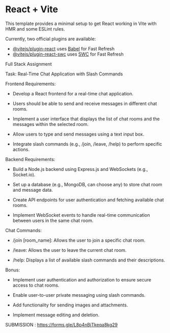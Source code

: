# React + Vite

This template provides a minimal setup to get React working in Vite with HMR and some ESLint rules.

Currently, two official plugins are available:

- [@vitejs/plugin-react](https://github.com/vitejs/vite-plugin-react/blob/main/packages/plugin-react/README.md) uses [Babel](https://babeljs.io/) for Fast Refresh
- [@vitejs/plugin-react-swc](https://github.com/vitejs/vite-plugin-react-swc) uses [SWC](https://swc.rs/) for Fast Refresh

Full Stack Assignment

Task: Real-Time Chat Application with Slash Commands

Frontend Requirements:

- Develop a React frontend for a real-time chat application.

- Users should be able to send and receive messages in different chat rooms.

- Implement a user interface that displays the list of chat rooms and the messages within the selected room.

- Allow users to type and send messages using a text input box.

- Integrate slash commands (e.g., /join, /leave, /help) to perform specific actions.

Backend Requirements:

- Build a Node.js backend using Express.js and WebSockets (e.g., Socket.io).

- Set up a database (e.g., MongoDB, can choose any) to store chat room and message data.

- Create API endpoints for user authentication and fetching available chat rooms.

- Implement WebSocket events to handle real-time communication between users in the same chat room.

Chat Commands:

- /join [room_name]: Allows the user to join a specific chat room.

- /leave: Allows the user to leave the current chat room.

- /help: Displays a list of available slash commands and their descriptions.

Bonus:

- Implement user authentication and authorization to ensure secure access to chat rooms.

- Enable user-to-user private messaging using slash commands.

- Add functionality for sending images and attachments.

- Implement message editing and deletion.

SUBMISSION : https://forms.gle/L8p4nBjTkeqa8kg29
